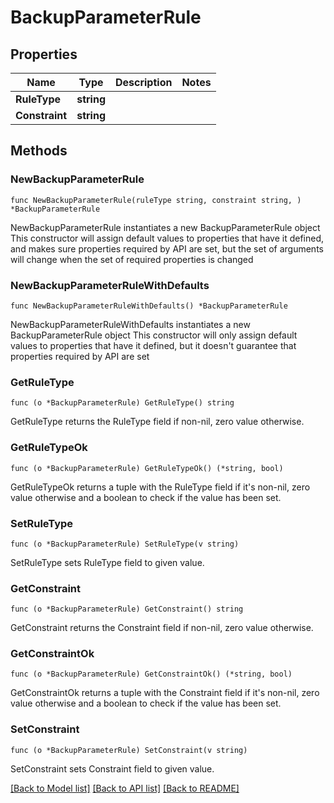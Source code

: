 # BackupParameterRule

## Properties

Name | Type | Description | Notes
------------ | ------------- | ------------- | -------------
**RuleType** | **string** |  | 
**Constraint** | **string** |  | 

## Methods

### NewBackupParameterRule

`func NewBackupParameterRule(ruleType string, constraint string, ) *BackupParameterRule`

NewBackupParameterRule instantiates a new BackupParameterRule object
This constructor will assign default values to properties that have it defined,
and makes sure properties required by API are set, but the set of arguments
will change when the set of required properties is changed

### NewBackupParameterRuleWithDefaults

`func NewBackupParameterRuleWithDefaults() *BackupParameterRule`

NewBackupParameterRuleWithDefaults instantiates a new BackupParameterRule object
This constructor will only assign default values to properties that have it defined,
but it doesn't guarantee that properties required by API are set

### GetRuleType

`func (o *BackupParameterRule) GetRuleType() string`

GetRuleType returns the RuleType field if non-nil, zero value otherwise.

### GetRuleTypeOk

`func (o *BackupParameterRule) GetRuleTypeOk() (*string, bool)`

GetRuleTypeOk returns a tuple with the RuleType field if it's non-nil, zero value otherwise
and a boolean to check if the value has been set.

### SetRuleType

`func (o *BackupParameterRule) SetRuleType(v string)`

SetRuleType sets RuleType field to given value.


### GetConstraint

`func (o *BackupParameterRule) GetConstraint() string`

GetConstraint returns the Constraint field if non-nil, zero value otherwise.

### GetConstraintOk

`func (o *BackupParameterRule) GetConstraintOk() (*string, bool)`

GetConstraintOk returns a tuple with the Constraint field if it's non-nil, zero value otherwise
and a boolean to check if the value has been set.

### SetConstraint

`func (o *BackupParameterRule) SetConstraint(v string)`

SetConstraint sets Constraint field to given value.



[[Back to Model list]](../README.md#documentation-for-models) [[Back to API list]](../README.md#documentation-for-api-endpoints) [[Back to README]](../README.md)



